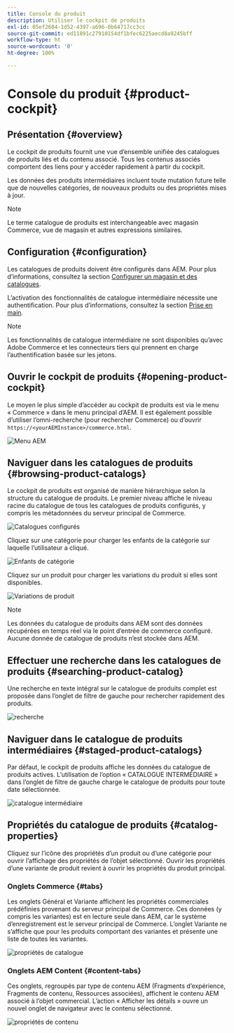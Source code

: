 ```yaml
---
title: Console du produit
description: Utiliser le cockpit de produits
exl-id: 05ef2604-1d52-4397-a696-0b64717cc3cc
source-git-commit: ed11891c27910154df1bfec6225aecd8a9245bff
workflow-type: ht
source-wordcount: '0'
ht-degree: 100%

---
```


# Console du produit {#product-cockpit}

## Présentation {#overview}

Le cockpit de produits fournit une vue d’ensemble unifiée des catalogues de produits liés et du contenu associé. Tous les contenus associés comportent des liens pour y accéder rapidement à partir du cockpit.

Les données des produits intermédiaires incluent toute mutation future telle que de nouvelles catégories, de nouveaux produits ou des propriétés mises à jour.

>[!NOTE]
>
>Le terme catalogue de produits est interchangeable avec magasin Commerce, vue de magasin et autres expressions similaires.

## Configuration {#configuration}

Les catalogues de produits doivent être configurés dans AEM. Pour plus d’informations, consultez la section [Configurer un magasin et des catalogues](/help/commerce/cif/getting-started.md#catalog).

L’activation des fonctionnalités de catalogue intermédiaire nécessite une authentification. Pour plus d’informations, consultez la section [Prise en main](/help/commerce/cif/getting-started.md).

>[!NOTE]
>
>Les fonctionnalités de catalogue intermédiaire ne sont disponibles qu’avec Adobe Commerce et les connecteurs tiers qui prennent en charge l’authentification basée sur les jetons.

## Ouvrir le cockpit de produits {#opening-product-cockpit}

Le moyen le plus simple d’accéder au cockpit de produits est via le menu « Commerce » dans le menu principal d’AEM. Il est également possible d’utiliser l’omni-recherche (pour rechercher Commerce) ou d’ouvrir `https://<yourAEMInstance>/commerce.html`.

![Menu AEM](/help/commerce/cif/assets/aem-menu.png)

## Naviguer dans les catalogues de produits {#browsing-product-catalogs}

Le cockpit de produits est organisé de manière hiérarchique selon la structure du catalogue de produits. Le premier niveau affiche le niveau racine du catalogue de tous les catalogues de produits configurés, y compris les métadonnées du serveur principal de Commerce.

![Catalogues configurés](/help/commerce/cif/assets/catalog-overview.png)

Cliquez sur une catégorie pour charger les enfants de la catégorie sur laquelle l’utilisateur a cliqué.

![Enfants de catégorie](/help/commerce/cif/assets/catalog-category-children.png)

Cliquez sur un produit pour charger les variations du produit si elles sont disponibles.

![Variations de produit](/help/commerce/cif/assets/catalog-product-variation.png)

>[!NOTE]
>
>Les données du catalogue de produits dans AEM sont des données récupérées en temps réel via le point d’entrée de commerce configuré. Aucune donnée de catalogue de produits n’est stockée dans AEM.

## Effectuer une recherche dans les catalogues de produits {#searching-product-catalog}

Une recherche en texte intégral sur le catalogue de produits complet est proposée dans l’onglet de filtre de gauche pour rechercher rapidement des produits.

![recherche](/help/commerce/cif/assets/search-cockpit.png)

## Naviguer dans le catalogue de produits intermédiaires {#staged-product-catalogs}

Par défaut, le cockpit de produits affiche les données du catalogue de produits actives. L’utilisation de l’option « CATALOGUE INTERMÉDIAIRE » dans l’onglet de filtre de gauche charge le catalogue de produits pour toute date sélectionnée.

![catalogue intermédiaire](/help/commerce/cif/assets/staged-cockpit.png)

## Propriétés du catalogue de produits {#catalog-properties}

Cliquez sur l’icône des propriétés d’un produit ou d’une catégorie pour ouvrir l’affichage des propriétés de l’objet sélectionné. Ouvrir les propriétés d’une variante de produit revient à ouvrir les propriétés du produit principal.

### Onglets Commerce {#tabs}

Les onglets Général et Variante affichent les propriétés commerciales prédéfinies provenant du serveur principal de Commerce. Ces données (y compris les variantes) est en lecture seule dans AEM, car le système d’enregistrement est le serveur principal de Commerce. L’onglet Variante ne s’affiche que pour les produits comportant des variantes et présente une liste de toutes les variantes.

![propriétés de catalogue](/help/commerce/cif/assets/catalog-properties.png)

### Onglets AEM Content {#content-tabs}

Ces onglets, regroupés par type de contenu AEM (Fragments d’expérience, Fragments de contenu, Ressources associées), affichent le contenu AEM associé à l’objet commercial. L’action « Afficher les détails » ouvre un nouvel onglet de navigateur avec le contenu sélectionné.

![propriétés de contenu](/help/commerce/cif/assets/content-properties.png)
